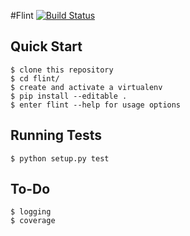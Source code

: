 #Flint [![Build Status](https://travis-ci.org/jdibiccari/flint.svg?branch=master)](https://travis-ci.org/jdibiccari/flint)

Quick Start
------------
    $ clone this repository
    $ cd flint/
    $ create and activate a virtualenv
    $ pip install --editable .
    $ enter flint --help for usage options


Running Tests
------------
	$ python setup.py test


To-Do
------------
	$ logging
	$ coverage